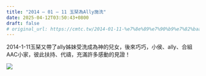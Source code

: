 ```yaml
---
title: "2014 – 01 – 11 玉琹為Ally施洗"
date: 2025-04-12T03:50:43+0800
draft: false
# original_url: https://cmtc.tw/2014-01-11-%e7%8e%89%e7%90%b9%e7%82%baally%e6%96%bd%e6%b4%97
---
```




2014-1-11玉琹又帶了ally姊妹受洗成為神的兒女，後來巧巧，小侯、ally、合組AAC小家，彼此扶持、代禱，充滿許多感動的見證！

![](/images/Ally受洗.jpg)

